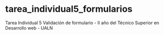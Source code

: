 # tarea_individual5_formularios
Tarea Individual 5 Validación de formulario - II año del Técnico Superior en Desarrollo web - UALN
